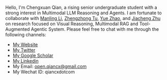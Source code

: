 Hello, I'm Chengxuan Qian, a rising senior undergraduate student with a strong interest in Multimodal LLM Reasoning and Agents. I am fortunate to collaborate with [Manling Li](https://limanling.github.io/), [Zhengzhong Tu](https://vztu.github.io/), [Yue Zhao](https://viterbi-web.usc.edu/~yzhao010/lab), and [Jiacheng Zhu](https://jiachengzhuml.github.io/) on research focused on Visual Reasoning, Multimodal RAG and Tool-Augmented Agentic System. Please feel free to chat with me through the following channels:

- [My Website](https://qiancx.com/)
- [My Twitter](https://x.com/qian_xuan46760)
- [My Google Scholar](https://scholar.google.com/citations?user=DZDZXtwAAAAJ&hl=zh-CN)
- [My Linkedin](https://www.linkedin.com/in/chengxuan-qian/)
- My Email: open.qiancx@gmail.com
- My Wechat ID: qiancxdotcom

